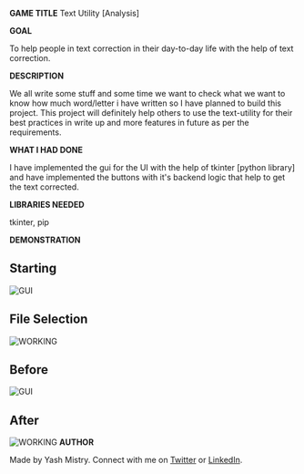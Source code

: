 ﻿**GAME TITLE** Text Utility [Analysis]

**GOAL**

To help people in text correction in their day-to-day life with the help of text correction.


**DESCRIPTION**

We all write some stuff and some time we want to check
what we want to know how much word/letter i have written so I have planned to build this project.
This project will definitely help others to use the text-utility for their best practices in write up and
more features in future as per the requirements.

**WHAT I HAD DONE**

I have implemented the gui for the UI with the help of tkinter [python library] and have implemented the buttons with it's backend logic that help to get the text corrected.


**LIBRARIES NEEDED**

tkinter, pip

**DEMONSTRATION**
## Starting
![GUI](https://github.com/yash240408/Play-With-Python/blob/main/Text_Utility/1.png?raw=true "User Interface")
<br />
## File Selection
![WORKING](https://github.com/yash240408/Play-With-Python/blob/main/Text_Utility/2.png?raw=true "Upon selection of button")
## Before
![GUI](https://github.com/yash240408/Play-With-Python/blob/main/Text_Utility/3.png?raw=true "User Interface")
<br />
## After
![WORKING](https://github.com/yash240408/Play-With-Python/blob/main/Text_Utility/4.png?raw=true "Upon selection of button")
**AUTHOR**

Made by Yash Mistry. Connect with me on [Twitter](https://twitter.com/Yash240408) or [LinkedIn](https://www.linkedin.com/in/yashmistry24/).
